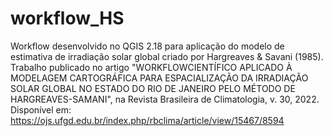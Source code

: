 # workflow_HS
Workflow desenvolvido no QGIS 2.18 para aplicação do modelo de estimativa de irradiação solar global criado por Hargreaves &amp; Savani (1985).
Trabalho publicado no artigo "WORKFLOWCIENTÍFICO APLICADO À MODELAGEM CARTOGRÁFICA PARA ESPACIALIZAÇÃO DA IRRADIAÇÃO SOLAR GLOBAL NO ESTADO DO RIO DE JANEIRO PELO MÉTODO DE HARGREAVES-SAMANI", na Revista Brasileira de Climatologia, v. 30, 2022. Disponível em: https://ojs.ufgd.edu.br/index.php/rbclima/article/view/15467/8594
